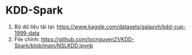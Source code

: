 # KDD-Spark
1. Bộ dữ liệu tải tại: https://www.kaggle.com/datasets/galaxyh/kdd-cup-1999-data
2. File chính: https://github.com/locnguyen21/KDD-Spark/blob/main/NSLKDD.ipynb
